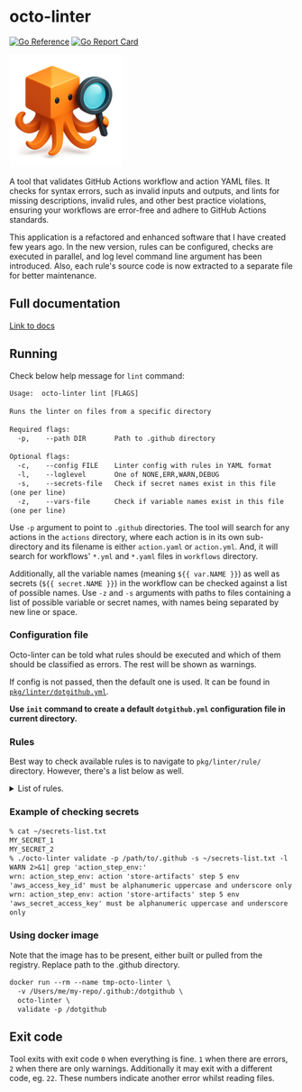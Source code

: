 # octo-linter

[![Go Reference](https://pkg.go.dev/badge/github.com/keenbytes/octo-linter.svg)](https://pkg.go.dev/github.com/keenbytes/octo-linter) [![Go Report Card](https://goreportcard.com/badge/github.com/keenbytes/octo-linter)](https://goreportcard.com/report/github.com/keenbytes/octo-linter)

![octo-linter](octo-linter.png "octo-linter")

A tool that validates GitHub Actions workflow and action YAML files. It checks for syntax errors, such as
invalid inputs and outputs, and lints for missing descriptions, invalid rules, and other best practice
violations, ensuring your workflows are error-free and adhere to GitHub Actions standards.

This application is a refactored and enhanced software that I
have created few years ago.  In the new version, rules can be configured, checks are executed in parallel,
and log level command line argument has been introduced.  Also, each rule's source code is now extracted
to a separate file for better maintenance.

## Full documentation
[Link to docs](https://keenbytes.github.io/octo-linter/)

## Running
Check below help message for `lint` command:

    Usage:  octo-linter lint [FLAGS]
    
    Runs the linter on files from a specific directory
    
    Required flags: 
      -p,	 --path DIR       Path to .github directory
    
    Optional flags: 
      -c,	 --config FILE    Linter config with rules in YAML format
      -l,	 --loglevel       One of NONE,ERR,WARN,DEBUG
      -s,	 --secrets-file   Check if secret names exist in this file (one per line)
      -z,	 --vars-file      Check if variable names exist in this file (one per line)

Use `-p` argument to point to `.github` directories.  The tool will search for any actions in the `actions`
directory, where each action is in its own sub-directory and its filename is either `action.yaml` or
`action.yml`.  And, it will search for workflows' `*.yml` and `*.yaml` files in `workflows` directory.

Additionally, all the variable names (meaning `${{ var.NAME }}`) as well as secrets (`${{ secret.NAME }}`)
in the workflow can be checked against a list of possible names.  Use `-z` and `-s` arguments with paths
to files containing a list of possible variable or secret names, with names being separated by new line or
space.

### Configuration file
Octo-linter can be told what rules should be executed and which of them should be classified as errors.  The
rest will be shown as warnings.

If config is not passed, then the default one is used.  It can be found in 
[`pkg/linter/dotgithub.yml`](pkg/linter/dotgithub.yml).

**Use `init` command to create a default `dotgithub.yml` configuration file in current directory.**

### Rules
Best way to check available rules is to navigate to `pkg/linter/rule/` directory.  However, there's a list below as well.

<details>
<summary>
List of rules.
</summary>

|Rule|Description|
|----|-----------|
|rule_action_called_input_exists|Scans the action code for all input references and verifies that each has been previously defined. During action execution, if a reference to an undefined input is found, it is replaced with an empty string.|
|rule_action_called_step_output_exists|Checks whether references to step outputs correspond to outputs defined in preceding steps. During execution, referencing a non-existent step output results in an empty string. |
|rule_action_called_variable|Verifies that referenced variables such as 'env', 'var', and 'secret' follow the defined casing rule. Currently, only 'uppercase-underscores' is supported, meaning variables must be fully uppercase and may include underscores.|
|rule_action_called_variable_not_in_double_quote|Scans for all variable references enclosed in double quotes. It is safer to use single quotes, as double quotes expand certain characters and may allow the execution of sub-commands.|
|rule_action_called_variable_not_one_word|Checks for variable references that are single-word or single-level, e.g. '${{ something }}' instead of '${{ inputs.something }}'. Only the values 'true' and 'false' are permitted in this form; all other variables are considered invalid.|
|rule_action_directory_name|Checks whether the action directory name adheres to the selected naming convention. Currently, only 'lowercase-hyphens' is supported, meaning the name must be entirely lowercase and use hyphens only.|
|rule_action_file_extensions|Checks if action file extension is one of the specific values, eg. 'yml' or 'yaml'.|
|rule_action_input_required|Checks whether specific input attributes are defined (e.g. 'description'). Currently, only the 'description' attribute is supported.|
|rule_action_input_value|Verifies whether the action input field follows the specified naming convention — for example, ensuring the 'name' field uses 'lowercase-hyphens' (lowercase letters, digits, and hyphens only).|
|rule_action_output_required|Checks whether specific output attributes are defined (e.g. 'description'). Currently, only the 'description' attribute is supported.|
|rule_action_output_value|Verifies whether the action output field follows the specified naming convention — for example, ensuring the 'name' field uses 'lowercase-hyphens' (lowercase letters, digits, and hyphens only).|
|rule_action_required|Checks whether the specified action fields are present, e.g. 'name'.|
|rule_step_action|Checks whether the referenced actions have valid paths. This rule can be configured to allow local actions, external actions, or both.|
|rule_step_action_exists|Verifies that the action referenced in a step actually exists. It can be configured to allow only local actions (within the same repository), external actions, or both.|
|rule_step_action_input_valid|Verifies that all required inputs are provided when referencing an action in a step, and that no undefined inputs are used.|
|rule_step_env|Checks whether step environment variable names follow the specified naming convention. Currently, only 'uppercase-underscores' is supported, meaning variable names may contain uppercase letters, numbers, and underscores only.|
|rule_workflow_call_input_required|Checks whether specific workflow_call input attributes are defined (e.g. 'description'). Currently, only the 'description' attribute is supported.|
|rule_workflow_call_input_value|Verifies whether the workflow_call input field follows the specified naming convention — for example, ensuring the 'name' field uses 'lowercase-hyphens' (lowercase letters, digits, and hyphens only).|
|rule_workflow_called_input_exists|Scans the code for all input references and verifies that each has been previously defined. During execution, if a reference to an undefined input is found, it is replaced with an empty string.|
|rule_workflow_called_variable|Verifies that referenced variables such as 'env', 'var', and 'secret' follow the defined casing rule. Currently, only 'uppercase-underscores' is supported, meaning variables must be fully uppercase and may include underscores.|
|rule_workflow_called_variable_exists_in_file|Checks if called variables and secrets exist. This rule requires a list of variables and secrets to be checked against.|
|rule_workflow_called_variable_not_in_double_quote.go|Scans for all variable references enclosed in double quotes. It is safer to use single quotes, as double quotes expand certain characters and may allow the execution of sub-commands.|
|rule_workflow_called_variable_not_one_word|Checks for variable references that are single-word or single-level, e.g. '${{ something }}' instead of '${{ inputs.something }}'. Only the values 'true' and 'false' are permitted in this form; all other variables are considered invalid.|
|rule_workflow_dispatch_input_required|Checks whether specific workflow_dispatch input attributes are defined (e.g. 'description'). Currently, only the 'description' attribute is supported.|
|rule_workflow_dispatch_input_value|Verifies whether the workflow_dispatch input field follows the specified naming convention — for example, ensuring the 'name' field uses 'lowercase-hyphens' (lowercase letters, digits, and hyphens only).|
|rule_workflow_env|Checks whether workflow environment variable names follow the specified naming convention. Currently, only 'uppercase-underscores' is supported, meaning variable names may contain uppercase letters, numbers, and underscores only.|
|rule_workflow_file_extensions|Checks if workflow file extension is one of the specific values, eg. 'yml' or 'yaml'.|
|rule_workflow_job_env|Checks whether workflow job environment variable names follow the specified naming convention. Currently, only 'uppercase-underscores' is supported, meaning variable names may contain uppercase letters, numbers, and underscores only.|
|rule_workflow_job_needs_exist|Checks if 'needs' references existing jobs.|
|rule_workflow_job_value|Checks if workflow job fields follow specified naming convention, for example if 'name' is 'lowercase-hyphens'.|
|rule_workflow_required|Checks whether the specified workflow fields are present, e.g. 'name'.|
|rule_workflow_required_uses_or_runs_on|Checks if workflow has 'runs-on' or 'uses' field. At least of them must be defined.|
|rule_workflow_runs_on_not_latest|Checks whether 'runs-on' does not contain the 'latest' string. In some case, runner version (image) should be frozen, instead of using the latest.|
|rule_workflow_single_job_main|Checks if workflow's only job is called 'main' - just for naming consistency.|
</details>

### Example of checking secrets

    % cat ~/secrets-list.txt 
    MY_SECRET_1
    MY_SECRET_2
    % ./octo-linter validate -p /path/to/.github -s ~/secrets-list.txt -l WARN 2>&1| grep 'action_step_env:'
    wrn: action_step_env: action 'store-artifacts' step 5 env 'aws_access_key_id' must be alphanumeric uppercase and underscore only
    wrn: action_step_env: action 'store-artifacts' step 5 env 'aws_secret_access_key' must be alphanumeric uppercase and underscore only

### Using docker image
Note that the image has to be present, either built or pulled from the registry.
Replace path to the .github directory.

    docker run --rm --name tmp-octo-linter \
      -v /Users/me/my-repo/.github:/dotgithub \
      octo-linter \
	  validate -p /dotgithub


## Exit code
Tool exits with exit code `0` when everything is fine.  `1` when there are errors, `2` when there are only
warnings.  Additionally it may exit with a different code, eg. `22`.  These numbers indicate another error
whilst reading files.

